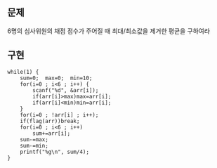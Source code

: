 ## 문제
6명의 심사위원의 채점 점수가 주어질 때 최대/최소값을 제거한 평균을 구하여라

## 구현
```
while(1) {
	sum=0;	max=0;	min=10;
	for(i=0 ; i<6 ; i++) {
		scanf("%d", &arr[i]);
		if(arr[i]>max)max=arr[i];
		if(arr[i]<min)min=arr[i];
	}
	for(i=0 ; !arr[i] ; i++);
	if(flag(arr))break;
	for(i=0 ; i<6 ; i++)
		sum+=arr[i];
	sum-=max;
	sum-=min;
	printf("%g\n", sum/4);
}
```
